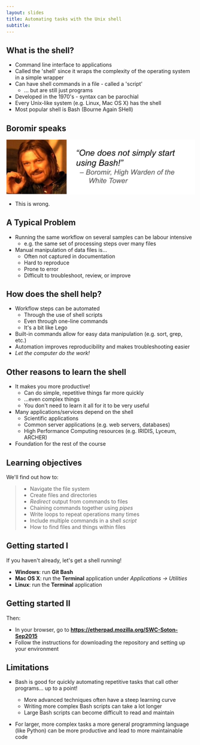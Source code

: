 ```yaml
---
layout: slides
title: Automating tasks with the Unix shell
subtitle: 
---
```


## What is the shell?

- Command line interface to applications
- Called the 'shell' since it wraps the complexity of the operating system in a simple wrapper
- Can have shell commands in a file - called a 'script'
    - ... but are still just programs
- Developed in the 1970's - syntax can be parochial
- Every Unix-like system (e.g. Linux, Mac OS X) has the shell
- Most popular shell is Bash (Bourne Again SHell)

## Boromir speaks

![](img/boromir.png)

- This is wrong.

## A Typical Problem

- Running the same workflow on several samples can be labour intensive
    + e.g. the same set of processing steps over many files
- Manual manipulation of data files is...
    + Often not captured in documentation
    + Hard to reproduce
    + Prone to error
    + Difficult to troubleshoot, review, or improve

## How does the shell help?

- Workflow steps can be automated
    + Through the use of shell scripts
    + Even through one-line commands
    + It's a bit like Lego
- Built-in commands allow for easy data manipulation (e.g. sort, grep, etc.)
- Automation improves reproducibility and makes troubleshooting easier
- *Let the computer do the work!*

## Other reasons to learn the shell

- It makes you more productive!
    + Can do simple, repetitive things far more quickly
    + ...even complex things
    + You don't need to learn it all for it to be very useful
- Many applications/services depend on the shell
    + Scientific applications
    + Common server applications (e.g. web servers, databases)
    + High Performance Computing resources (e.g. IRIDIS, Lyceum, ARCHER)
- Foundation for the rest of the course

## Learning objectives

We'll find out how to:

> * Navigate the file system
> * Create files and directories
> * *Redirect* output from commands to files
> * Chaining commands together using *pipes*
> * Write loops to repeat operations many times
> * Include multiple commands in a shell *script*
> * How to find files and things within files

## Getting started I

If you haven't already, let's get a shell running!

- **Windows**: run **Git Bash**
- **Mac OS X**: run the **Terminal** application under *Applications -> Utilities*
- **Linux**: run the **Terminal** application

## Getting started II

Then:

- In your browser, go to **https://etherpad.mozilla.org/SWC-Soton-Sep2015**
- Follow the instructions for downloading the repository and setting up your environment

## Limitations

- Bash is good for quickly automating repetitive tasks that call other programs... up to a point!
    + More advanced techniques often have a steep learning curve
    + Writing more complex Bash scripts can take a lot longer
    + Large Bash scripts can become difficult to read and maintain

- For larger, more complex tasks a more general programming language (like Python) can be more productive and lead to more maintainable code

